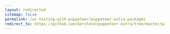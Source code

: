 ```yaml
---
layout: redirected
sitemap: false
permalink: /ui-testing-with-puppeteer/puppeteer-extra-packages
redirect_to: https://github.com/berstend/puppeteer-extra/tree/master/packages
---
```


